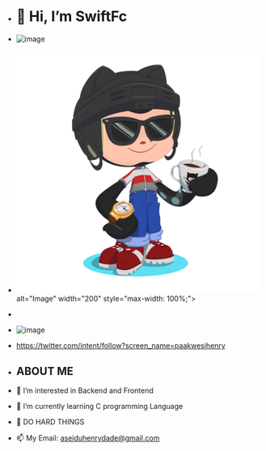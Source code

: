- <h1>👋 Hi, I’m SwiftFc</h1>

- ![image](https://github.com/SwiftFc/SwiftFc/assets/135968578/07b47cd0-5b61-4b5e-8467-1bb80064266c)

- ![<img src=](https://raw.githubusercontent.com/AhmedFathyDev/AhmedFathyDev/main/GitHub.png)alt="Image" width="200" style="max-width: 100%;">
-
- ![image](https://github.com/SwiftFc/SwiftFc/assets/135968578/b92b2a09-cce2-4239-80ce-a16c029e9336)

- https://twitter.com/intent/follow?screen_name=paakwesihenry

- <h2>ABOUT ME</h2>
- 👀 I’m interested in Backend and Frontend</h1> 
- 🌱 I’m currently learning C programming Language
- 💞️ DO HARD THINGS
- 📫 My Email: aseiduhenrydade@gmail.com


<!---
SwiftFc/SwiftFc is a ✨ special ✨ repository because its `README.md` (this file) appears on your GitHub profile.
You can click the Preview link to take a look at your changes.
--->
